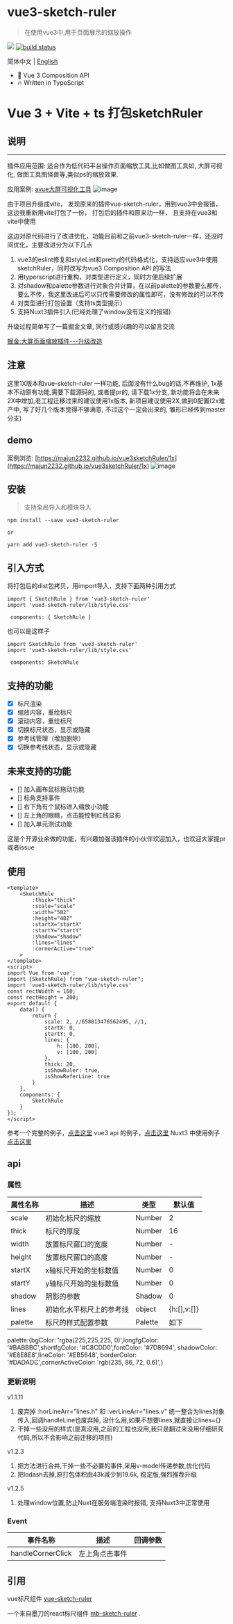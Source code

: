# vue3-sketch-ruler

> 在使用vue3中,用于页面展示的缩放操作


 [![](https://camo.githubusercontent.com/28479a7a834310a667f36760a27283f7389e864a/68747470733a2f2f696d672e736869656c64732e696f2f6e706d2f6c2f76322d646174657069636b65722e737667)](https://camo.githubusercontent.com/28479a7a834310a667f36760a27283f7389e864a/68747470733a2f2f696d672e736869656c64732e696f2f6e706d2f6c2f76322d646174657069636b65722e737667)  [![build status](https://github.com/majun2232/vue3sketchRuler/actions/workflows/node.js.yml/badge.svg?branch=master)](https://github.com/majun2232/vue3sketchRuler/actions/workflows/node.js.yml)

 简体中文 | [English](https://github.com/majun2232/vue3sketchRuler/blob/1x/README.EN.md)

- 💪 Vue 3 Composition API
- 🔥 Written in TypeScript


# Vue 3 + Vite + ts 打包sketchRuler

## 说明
---
插件应用范围: 适合作为低代码平台操作页面缩放工具,比如做图工具如, 大屏可视化, 做图工具图怪兽等,类似ps的缩放效果.

应用案例: [avue大屏可视化工具](https://data.avuejs.com/build/1)
![image](https://github.com/majun2232/vue3sketchRuler/blob/1x/example/assets/dp.png)

由于项目升级成vite， 发现原来的插件vue-sketch-ruler，用到vue3中会报错， 这边我重新用vite打包了一份， 打包后的插件和原来功一样， 且支持在vue3和vite中使用

这边对原代码进行了改进优化，功能目前和之前vue3-sketch-ruler一样，还没时间优化，主要改进分为以下几点
1. vue3的eslint修复和styleLint和pretty的代码格式化，支持适应vue3中使用sketchRuler，同时改写为vue3 Composition API 的写法
2. 用typerscript进行重构，对类型进行定义，同时方便后续扩展
3. 对shadow和palette参数进行对象合并计算，在以前palette的参数要么都传，要么不传，我这里改进后可以只传需要修改的属性即可，没有修改的可以不传
4. 对类型进行打包设置（支持ts类型提示）
5. 支持Nuxt3插件引入(已经处理了window没有定义的报错)

升级过程简单写了一篇掘金文章, 同行或感兴趣的可以留言交流

[掘金:大屏页面缩放插件---升级改造](https://juejin.cn/post/7025195450080690212)

## 注意
这里1X版本和vue-sketch-ruler 一样功能, 后面没有什么bug的话,不再维护, 1x基本不动原有功能,需要下载源码的, 或者提pr的, 请下载1x分支, 新功能将会在未来2X中增加,老工程迁移过来的建议使用1x版本, 新项目建议使用2X,做到0配置(2x难产中, 写了好几个版本觉得不够满意, 不过这个一定会出来的, 雏形已经传到master分支)
## demo
案例浏览: [https://majun2232.github.io/vue3sketchRuler/1x](https://majun2232.github.io/vue3sketchRuler/1x)
![image](https://github.com/majun2232/vue3sketchRuler/blob/1x/example/assets/demo.png)

## 安装
> 支持全局导入和模块导入
```
npm install --save vue3-sketch-ruler

or

yarn add vue3-sketch-ruler -S
```

## 引入方式
将打包后的dist包拷贝，用import导入，支持下面两种引用方式
```
import { SketchRule } from 'vue3-sketch-ruler'
import 'vue3-sketch-ruler/lib/style.css'

 components: { SketchRule }
```
也可以是这样子
```
import SketchRule from 'vue3-sketch-ruler'
import 'vue3-sketch-ruler/lib/style.css'

 components: SketchRule
```

## 支持的功能
- [x] 标尺渲染
- [x] 缩放内容，重绘标尺
- [x] 滚动内容，重绘标尺
- [x] 切换标尺状态，显示或隐藏
- [x] 参考线管理（增加删除）
- [x] 切换参考线状态，显示或隐藏

## 未来支持的功能

- [] 加入画布鼠标拖动功能
- [] 标角支持事件
- [] 右下角有个鼠标进入缩放小功能
- [] 左上角的眼睛，点击能控制红线显影
- [] 加入单元测试功能

这是个开源业余做的功能，有兴趣加强该插件的小伙伴欢迎加入，也欢迎大家提pr或者issue
## 使用
```
<template>
    <SketchRule
        :thick="thick"
        :scale="scale"
        :width="582"
        :height="482"
        :startX="startX"
        :startY="startY"
        :shadow="shadow"
        :lines="lines"
        :cornerActive="true"
    >
</template>
<script>
import Vue from 'vue';
import {SketchRule} from "vue-sketch-ruler";
import 'vue3-sketch-ruler/lib/style.css'
const rectWidth = 160;
const rectHeight = 200;
export default {
    data() {
        return {
            scale: 2, //658813476562495, //1,
            startX: 0,
            startY: 0,
            lines: {
                h: [100, 200],
                v: [100, 200]
            },
            thick: 20,
            isShowRuler: true,
            isShowReferLine: true
        }
    },
    components: {
        SketchRule
    }
});
</script>
```
参考一个完整的例子，[点击这里](https://github.com/majun2232/vue3sketchRuler/blob/1x/example/components/user-ruler.vue)
vue3 api 的例子，[点击这里](https://github.com/majun2232/vue3sketchRuler/blob/1x/example/components/user-rulerts.vue)
Nuxt3 中使用例子 [点击这里](https://github.com/majun2232/vue3sketchRuler/blob/1x/example/components/Nuxt3.vue.vue)
## api
### 属性

|  属性名称|  描述    | 类型 | 默认值 |
| --- | ---    | --- | --- |
| scale | 初始化标尺的缩放     | Number | 2 |
| thick | 标尺的厚度 | Number | 16 |
| width | 放置标尺窗口的宽度  | Number | - |
| height | 放置标尺窗口的高度  | Number | - |
| startX | x轴标尺开始的坐标数值 | Number | 0 |
| startY | y轴标尺开始的坐标数值 | Number | 0 |
| shadow |  阴影的参数  | Shadow | 0 |
| lines | 初始化水平标尺上的参考线 | object<Array> | {h:[],v:[]} |
| palette | 标尺的样式配置参数     | Palette | 如下|

palette:{bgColor: 'rgba(225,225,225, 0)',longfgColor: '#BABBBC',shortfgColor: '#C8CDD0',fontColor: '#7D8694', shadowColor: '#E8E8E8',lineColor: '#EB5648', borderColor: '#DADADC',cornerActiveColor: 'rgb(235, 86, 72, 0.6)',}
### 更新说明
v1.1.11
1. 废弃掉 :horLineArr="lines.h"  和 :verLineArr="lines.v"  统一整合为lines对象传入,回调handleLine也废弃掉, 没什么用,如果不想要lines,就直接让lines={}
2. 干掉一些没用的样式(是真没用,之前的工程也没用,我只是翻过来没用仔细研究代码,所以不会影响之前迁移的项目)

v1.2.3
1. 把方法进行合并,干掉一些不必要的事件,采用v-model传递参数,优化代码
2. 把lodash去掉,原打包体积由43k减少到19.6k, 稳定版,强烈推荐升级

v1.2.5
1. 处理window位置,防止Nuxt在服务端渲染时报错, 支持Nuxt3中正常使用
### Event

| 事件名称 | 描述 | 回调参数 |
| --- | --- | --- |
| handleCornerClick | 左上角点击事件 |   |

## 引用
vue标尺组件 [vue-sketch-ruler](https://github.com/chuxiaoguo/vue-sketch-ruler.git)

一个来自墨刀的react标尺组件 [mb-sketch-ruler](https://github.com/mockingbot/mb-sketch-ruler) .
